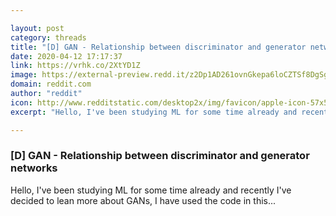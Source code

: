 ```yaml
---

layout: post
category: threads
title: "[D] GAN - Relationship between discriminator and generator networks"
date: 2020-04-12 17:17:37
link: https://vrhk.co/2XtYD1Z
image: https://external-preview.redd.it/z2Dp1AD261ovnGkepa6loCZTSf8DgSgMceQXlPHdOqA.jpg?width=480&height=251.308900524&auto=webp&crop=480:251.308900524,smart&s=7c70ec50ba26058237fedd0d82373486c90432d6
domain: reddit.com
author: "reddit"
icon: http://www.redditstatic.com/desktop2x/img/favicon/apple-icon-57x57.png
excerpt: "Hello, I've been studying ML for some time already and recently I've decided to lean more about GANs, I have used the code in this..."

---
```


### [D] GAN - Relationship between discriminator and generator networks

Hello, I've been studying ML for some time already and recently I've decided to lean more about GANs, I have used the code in this...